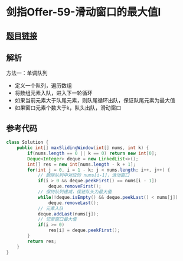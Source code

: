 # 剑指Offer-59-滑动窗口的最大值I

## [题目链接](https://leetcode-cn.com/problems/hua-dong-chuang-kou-de-zui-da-zhi-lcof/)

## 解析
方法一：单调队列
- 定义一个队列，遍历数组
- 将数组元素入队，进入下一轮循环
- 如果当前元素大于队尾元素，则队尾循环出队，保证队尾元素为最大值
- 如果窗口元素个数大于k，队头出队，滑动窗口

## 参考代码
```Java
class Solution {
    public int[] maxSlidingWindow(int[] nums, int k) {
        if(nums.length == 0 || k == 0) return new int[0];
        Deque<Integer> deque = new LinkedList<>();
        int[] res = new int[nums.length - k + 1];
        for(int j = 0, i = 1 - k; j < nums.length; i++, j++) {
            // 删除队列中对应的 nums[i-1]，滑动窗口
            if(i > 0 && deque.peekFirst() == nums[i - 1])
                deque.removeFirst();
            // 保持队列递减，保证队头为最大值
            while(!deque.isEmpty() && deque.peekLast() < nums[j])
                deque.removeLast();
            // 元素入队
            deque.addLast(nums[j]);
            // 记录窗口最大值
            if(i >= 0)
                res[i] = deque.peekFirst();
        }
        return res;
    }
}

```